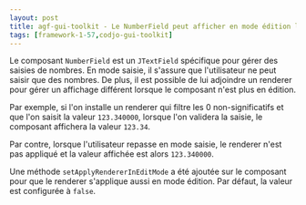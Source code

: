 ```yaml
---
layout: post
title: agf-gui-toolkit - Le NumberField peut afficher en mode édition la même valeur qu'en mode rendu
tags: [framework-1-57,codjo-gui-toolkit]
---
```

Le composant ```NumberField``` est un ```JTextField``` spécifique pour gérer des saisies de nombres. En mode saisie, il s'assure que l'utilisateur ne peut saisir que des nombres. De plus, il est possible de lui adjoindre un renderer pour gérer un affichage différent lorsque le composant n'est plus en édition.

Par exemple, si l'on installe un renderer qui filtre les 0 non-significatifs et que l'on saisit la valeur ```123.340000```, lorsque l'on validera la saisie, le composant affichera la valeur ```123.34```.

Par contre, lorsque l'utilisateur repasse en mode saisie, le renderer n'est pas appliqué et la valeur affichée est alors ```123.340000```.

Une méthode ```setApplyRendererInEditMode``` a été ajoutée sur le composant pour que le renderer s'applique aussi en mode édition. Par défaut, la valeur est configurée à ```false```.